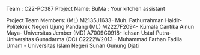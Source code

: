 Team : C22-PC387
Project Name: BuMa : Your kitchen assistant



Project Team Members:
(ML) M2135J1633- Muh. Fathurrahman Haidir- Politeknik Negeri Ujung Pandang
(ML) M2227F2094- Kumala Cantika Ainun Maya- Universitas Jember
(MD) A7009G0918- Ichsan Ustaf Putra- Universitas Gunadarma
(CC) C2222W2013 - Muhammad Farhan Fadila Umam  - Universitas Islam Negeri Sunan Gunung Djati
